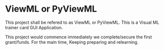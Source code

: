 # ViewML or PyViewML
This project shall be refered to as ViewML or PyViewML.
This is a Visual ML trainer card GUI Application.

This project would commence immediately we complete/secure the first grant/funds. For the main time, Keeping preparing and relearning.
